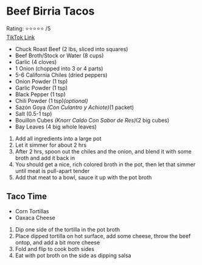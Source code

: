 # Beef Birria Tacos
Rating: :star::star::star::star::star: /5  
[TikTok Link](https://vm.tiktok.com/TTPdBf9jEj/)  
- Chuck Roast Beef (2 lbs, sliced into squares)
- Beef Broth/Stock or Water (8 cups)
- Garlic (4 cloves)
- 1 Onion (chopped into 3 or 4 parts)
- 5-6 California Chiles (dried peppers)
- Onion Powder (1 tsp)
- Garlic Powder (1 tsp)
- Black Pepper (1 tsp)
- Chili Powder (1 tsp)*(optional)*
- Sazón Goya *(Con Culantro y Achiote)*(1 packet)
- Salt (0.5-1 tsp)
- Bouillon Cubes *(Knorr Caldo Con Sabor de Res)*(2 big cubes)
- Bay Leaves (4 big whole leaves)

1. Add all ingredients into a large pot
2. Let it simmer for about 2 hrs
3. After 2 hrs, spoon out the chiles and the onion, and blend it with some broth and add it back in
4. You should get a nice, rich colored broth in the pot, then let that simmer until meat is pull-apart tender
5. Add that meat to a bowl, sauce it up with the pot broth

## Taco Time
- Corn Tortillas
- Oaxaca Cheese

1. Dip one side of the tortilla in the pot broth
2. Place dipped tortilla on hot surface, add some cheese, throw the beef ontop, and add a bit more cheese
3. Fold and flip to cook both sides
4. Eat with pot broth on the side as dipping salsa
